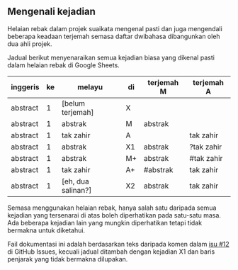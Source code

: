 ---
---

## Mengenali kejadian

Helaian rebak dalam projek suaikata mengenal pasti dan juga
mengendali beberapa keadaan terjemah semasa daftar dwibahasa
dibangunkan oleh dua ahli projek.

Jadual berikut menyenaraikan semua kejadian biasa yang
dikenal pasti dalam helaian rebak di Google Sheets.

| inggeris | ke | melayu             | di | terjemah M | terjemah A |
| -------- | -- | ------------------ | -- | ---------- | ---------- |
| abstract | 1  | [belum terjemah]   | X  |            |            |
| abstract | 1  | abstrak            | M  | abstrak    |            |
| abstract | 1  | tak zahir          | A  |            | tak zahir  |
| abstract | 1  | abstrak            | X1 | abstrak    | ?tak zahir |
| abstract | 1  | abstrak            | M+ | abstrak    | #tak zahir |
| abstract | 1  | tak zahir          | A+ | #abstrak   | tak zahir  |
| abstract | 1  | [eh, dua salinan?] | X2 | abstrak    | tak zahir  |

Semasa menggunakan helaian rebak, hanya salah satu daripada
semua kejadian yang tersenarai di atas boleh diperhatikan
pada satu-satu masa. Ada beberapa kejadian lain yang mungkin
diperhatikan tetapi tidak bermakna untuk diketahui.

Fail dokumentasi ini adalah berdasarkan teks daripada komen
dalam [isu #12][#12] di GitHub Issues, kecuali jadual
ditambah dengan kejadian X1 dan baris penjarak yang tidak
bermakna dilupakan.


 [#12]: https://github.com/kmubiin/suaikata/issues/12
